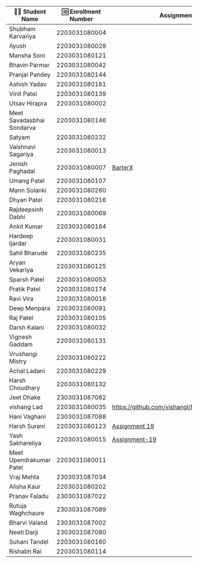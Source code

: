 | 👩‍🎓 Student Name       | 🆔 Enrollment Number | Assignment 19 URL | GitHub Repo |
|-----------------------|----------------------|-------------------|-------------|
| Shubham Karvariya     | 2203031080004        |                   |             |
| Ayush                 | 2203031080028        |                   |             |
| Mansha Soni           | 2203031080121        |                   |             |
| Bhavin Parmar         | 2203031080042        |                   |             |
| Pranjal Pandey        | 2203031080144        |                   |             |
| Ashish Yadav          | 2203031080161        |                   |             |
| Vinit Patel           | 2203031080139        |                   |             |
| Utsav Hirapra         | 2203031080002        |                   |             |
| Meet Savadasbhai Sondarva | 2203031080146    |                   |             |
| Satyam                | 2203031080232        |                   |             |
| Vaishnavi Sagariya    | 2203031080013        |                   |             |
| Jenish Paghadal       | 2203031080007        | [BarterX](https://github.com/ItsJESH/BarterX/blob/main/index.js) |[GitHub](https://github.com/ItsJESH/BarterX/)             |
| Umang Patel           | 2203031080107        |                   |             |
| Mann Solanki          | 2203031080260        |                   |             |
| Dhyan Patel           | 2203031080216        |                   |             |
| Rajdeepsinh Dabhi     | 2203031080069        |                   |             |
| Ankit Kumar           | 2203031080184        |                   |             |
| Hardeep Ijardar       | 2203031080031        |                   |             |
| Sahil Bharude         | 2203031080235        |                   |             |
| Aryan Vekariya        | 2203031080125        |                   |             |
| Sparsh Patel          | 2203031080053        |                   |             |
| Pratik Patel          | 2203031080174        |                   |             |
| Ravi Vira             | 2203031080018        |                   |             |
| Deep Menpara          | 2203031080091        |                   |             |
| Raj Patel             | 2203031080105        |                   |             |
| Darsh Kalani          | 2203031080032        |                   |             |
| Vignesh Gaddam        | 2203031080131        |                   |             |
| Vrushangi Mistry      | 2203031080222        |                   |             |
| Achal Ladani          | 2203031080229        |                   |             |
| Harsh Choudhary       | 2203031080132        |                   |             |
| Jeet Dhake            | 2303031087082        |                   |             |
| vishang Lad           | 2203031080035        |https://github.com/vishangl/Barterx/blob/main/index.js|https://github.com/vishangl/Barterx|
| Hani Vaghani          | 2303031087088        |                   |             |
| Harsh Surani          | 2203031080123        | [Assignment 19](https://github.com/suraniharsh/BarterX/blob/main/index.js)                  | [GitHub](https://github.com/suraniharsh/BarterX/tree/main)             |
| Yash Sakhareliya      | 2203031080015        |[Assignment-19](https://github.com/YashSakhareliya/BarterX/blob/main/index.js)|[Github](https://github.com/YashSakhareliya/BarterX/)  |
| Meet Upendrakumar Patel | 2203031080011      |                   |             |
| Vraj Mehta            | 2303031087034        |                   |             |
| Alisha Kaur           | 2203031080202        |                   |             |
| Pranav Faladu         | 2303031087022        |                   |             |
| Rutuja Waghchaure     | 2303031087089        |                   |             |
| Bharvi Valand         | 2303031087002        |                   |             |
| Neeti Darji           | 2303031087080        |                   |             |
| Suhani Tandel         | 2203031080160        |                   |             |
| Rishabh Rai           | 2203031080114        |                   |             |
